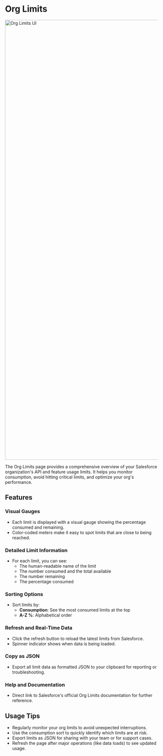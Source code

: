 # Org Limits

<img width="1443" alt="Org Limits UI" src="https://github.com/user-attachments/assets/b44a025d-e50b-4cdc-99f3-988c2126ea78">

The Org Limits page provides a comprehensive overview of your Salesforce organization's API and feature usage limits. It helps you monitor consumption, avoid hitting critical limits, and optimize your org's performance.

## Features

### Visual Gauges
- Each limit is displayed with a visual gauge showing the percentage consumed and remaining.
- Color-coded meters make it easy to spot limits that are close to being reached.

### Detailed Limit Information
- For each limit, you can see:
  - The human-readable name of the limit
  - The number consumed and the total available
  - The number remaining
  - The percentage consumed

### Sorting Options
- Sort limits by:
  - **Consumption**: See the most consumed limits at the top
  - **A-Z %**: Alphabetical order

### Refresh and Real-Time Data
- Click the refresh button to reload the latest limits from Salesforce.
- Spinner indicator shows when data is being loaded.

### Copy as JSON
- Export all limit data as formatted JSON to your clipboard for reporting or troubleshooting.


### Help and Documentation
- Direct link to Salesforce's official Org Limits documentation for further reference.

## Usage Tips

- Regularly monitor your org limits to avoid unexpected interruptions.
- Use the consumption sort to quickly identify which limits are at risk.
- Export limits as JSON for sharing with your team or for support cases.
- Refresh the page after major operations (like data loads) to see updated usage.